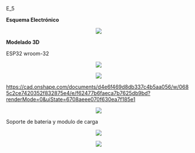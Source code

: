 E_5


**Esquema Electrónico**


<p align="center"> <img src=https://github.com/user-attachments/assets/3ba02735-c699-4cae-b3a3-329d6a9e750f> </p>



**Modelado 3D**

ESP32 wroom-32

<p align="center"> <img src=https://github.com/user-attachments/assets/213875df-5b46-4edd-96fd-24435e354036> </p>
<p align="center"> <img src=https://github.com/user-attachments/assets/faa0987f-78c3-4222-a710-e7688f1bef94> </p>

https://cad.onshape.com/documents/d4e6f469d8db337c4b5aa056/w/0685c2ce7420352f832875e4/e/f62477b6faeca7b7625db9bd?renderMode=0&uiState=6708aeee070f630ea7f185e1
<p align="center"> <img src=https://github.com/user-attachments/assets/89049df6-d602-4670-a875-777fbdf6c926> </p>

Soporte de bateria y modulo de carga

<p align="center"> <img src=https://github.com/user-attachments/assets/f7ffc039-2d84-4e1a-80de-463ab38e2441)> </p>
<p align="center"> <img src=https://github.com/user-attachments/assets/7469f5f1-cf6b-4d69-b96c-39abdddd6c1d)> </p>
